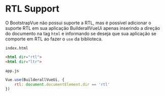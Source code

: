 # RTL Support

O BootstrapVue não possui suporte a RTL, mas é possível adicionar o suporte RTL em sua aplicação BuilderallVueUi apenas inserindo a direção do documento na tag `html` e informando se deseja que sua aplicação se comporte em RTL ao fazer o `use` da biblioteca.

`index.html`
```html
<html dir="rtl">
<html dir="ltr">
```

`app.js`
```js
Vue.use(BuilderallVueUi, {
	rtl: document.documentElement.dir == 'rtl'
})
```